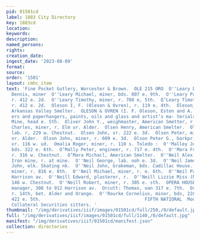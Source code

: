 ```yaml
---
pid: 01501cd
label: 1883 City Directory
key: 1883cd
location: 
keywords: 
description: 
named_persons: 
rights: 
creation_date: 
ingest_date: '2023-08-09'
format: 
source: 
order: '1501'
layout: cmhc_item
text: 'Fine Pocket Gutlery, Worcester & Brown.  OLE 215 ORO  O''Leary Den  O''Leary
  Dennis, miner  O''Leary Michael, miner, bds. 807 e. 9th.  O''Leary Patrick, miner,
  r. 412 e. 2d.  O''Leary Timothy, miner, r. 708 e, 5th.  Q’Leary Timothy, miner,
  r. 412 e. 2d.  Oleson I, F. (Oleson & Ovren), r. 119 e. 4th.  Oleson_ Peter, lab.
  Arkansas Valley Smelter.  OLESON & OVREN (I. F. Oleson, Esten and A. Ovren), paint
  ers and paperhangers, paints, oils and glass and artist’s ma- terials, 119 e. 4th.  Olga
  Mine, head e. 5th.  Oliver John Y., weighmaster, American Smetter, r. at works.  Olsen
  Charles, miner, r. Elm ur. Alder.  Olsen Henry, American Smelter.  Olsen Jacob,
  lab. r, 229 w. Chestnut.  Olsen John, vr. 222 e. 3d.  Olsen Peter, miner, r.Elm
  nr. Alder.  Olson John, miner, r. 609 e. 3d.  Olson Peter G., barkpr, A. F. Grundel,
  vr. 116 w. ud.  Omalia Roger, miner, r. 110 s. Toledo :  O''Malley John, miner,
  bds. 322 e. 6th.  O’Mally Peter, engineer, r. 717 e. 4th.  O''Mara Francis A., mining,
  r. 316 w. Chestnut.  O’Mara Michacl, American Smelter.  O''Neil Alex, asst. physician,
  Iron mine, r. at mine.  O''Neil George, lab. ooh e. 3d.  O''Neil James, r. 103 e.  O''Neil
  John, elk. Skating nk.  O''Neil John, brakeman, bds. Cadillac House.  O''Neil Joseph,
  miner, r. 816 e. 8th.  O''Neil Michael, miner, r. e. 6th.  O''Neil Patrick, r. 805
  Harrison av.  O''Neill Edward, plasterer, r.  O''Neill Lizzie Miss (McManus & O''Neill),
  146 w. Chestnut.  O''Neill Robert, miner, r. 305 e. sth.  OPERA HOUSE, J. H. Cragg,
  manager, 308 to 912 Harrison av.  Orcutt: Thomas, oan 317 e. 7th.  Orner John, miner,
  r. 14th, bet. Alder and Orange.  O''Rourke Cornelius, minor, bds, 228 w. 2d.          bds.
  422 e. 5th.                                       FIFTH NATIORAL  Money Loaned on
  Collateral Securities sitters. '
thumbnail: "/img/derivatives/iiif/images/01501cd/full/250,/0/default.jpg"
full: "/img/derivatives/iiif/images/01501cd/full/1140,/0/default.jpg"
manifest: "/img/derivatives/iiif/01501cd/manifest.json"
collection: directories
---
```

